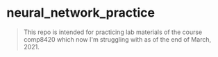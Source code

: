 # neural_network_practice
> This repo is intended for practicing lab materials of the course comp8420 which now I'm struggling with as of the end of March, 2021. 
